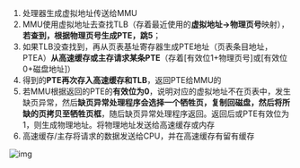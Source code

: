 1. 处理器生成虚拟地址传送给MMU
2. MMU使用虚拟地址去查找TLB（存着最近使用的**虚拟地址->物理页号**映射），**若查到，根据物理页号生成PTE，跳5**；
3. 如果TLB没查找到，再从页表基址寄存器生成PTE地址（页表条目地址，PTEA）**从高速缓存或主存请求某条PTE**（存着[有效位1+物理页号]或[有效位0+磁盘地址]）
4. 得到的**PTE再次存入高速缓存和TLB**，返回PTE给MMU的
5. 若MMU根据返回的PTE的**有效位为0**，说明对应的虚拟地址不在页表中，发生缺页异常，然后**缺页异常处理程序会选择一个牺牲页，复制回磁盘，然后将所缺的页拷贝至牺牲页框**，随后缺页异常处理程序返回。返回后或PTE有效位为1，则生成物理地址。将物理地址发送给高速缓存或内存
6. 高速缓存/主存将请求的数据发送给CPU，并在高速缓存有留有缓存

![img](http://rakirakira.top/2019/memory-addressing/2538988-dfe20b7fa296dea0.webp)